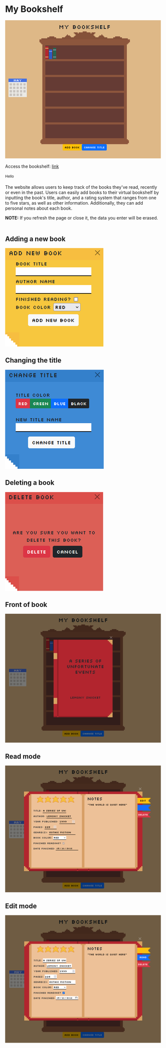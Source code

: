 # My Bookshelf
![Bookshelf with three books on top shelf. There is a calendar on the left of the bookshelf. The title on top of the bookshelf says 'My Bookshelf' in a pixelated font](Website%20Images/mainWebsite.png)

Access the bookshelf: [link](https://paper-clips.github.io/MyBookshelf/) <br><br>
<sup>Hello</sup>

The website allows users to keep track of the books they've read, recently or even in the past. Users can easily add books to their virtual bookshelf by inputting the book's title, author, and a rating system that ranges from one to five stars, as well as other information. Additionally, they can add personal notes about each book.

**NOTE:** If you refresh the page or close it, the data you enter will be erased.  <br><br>

## Adding a new book
![Yellow post it asking user to a a new book and fill in infromation about the book](Website%20Images/yellowPostit.png)

## Changing the title
![Blue post it asking user to change the title and the color of the title](Website%20Images/bluePostit.png)

## Deleting a book
![Red post it asking user if they want to delete the book or cancel](Website%20Images/redPostit.png)

## Front of book
![Red cover of book with title and author centered on the book](Website%20Images/frontBook.png)

## Read mode
![Opened book with labels related to the book with disabled inputs](Website%20Images/readModeBook.png)

## Edit mode
![Opened book with labels related to the book with enabled inputs](Website%20Images/editModeBook.png)
